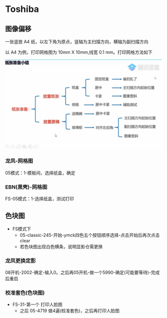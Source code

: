 # Toshiba

## 图像偏移

一张竖放 A4 纸，以左下角为原点，竖轴为主扫描方向，横轴为副扫描方向

以 A4 为例，打印网格图为 10mm X 10mm,线宽 0.1 mm。打印网格方法如下

![img](../images/toshiba/Screenshot_20230319_191635_com.cobocn.hdms.app_edit_565217345732503.jpg)

### 龙凤-网格图

05模式：1-模板间，选择纸盒，确定

### EBN(黒壳)-网格图

FS-05模式：1-选择纸盒，测试打印

## 色块图

- FS模式下
    * 05-classic-245-开始-ymck四色五个按钮顺序选择-点击开始后再次点击clear
    * 若色块图出现白色横条，说明显影仓需更换

### 龙凤更换定影

08开机-2002-确定-输入0。之后再05开机-做一个5990-确定(可能要等待)-完成后重启

### 校准套色(色块图)

- FS-31-第一个 打印人脸图
    * 之后 05-4719 做4遍(校准套色)，之后再打印人脸图


